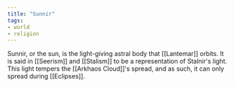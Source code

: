 ```yaml
---
title: "Sunnir"
tags:
- world
- religion
---
```

Sunnir, or the sun, is the light-giving astral body that [[Lantemar]] orbits. It is said in [[Seerism]] and [[Stalism]] to be a representation of Stalnir's light. This light tempers the [[Arkhaos Cloud]]'s spread, and as such, it can only spread during [[Eclipses]].


